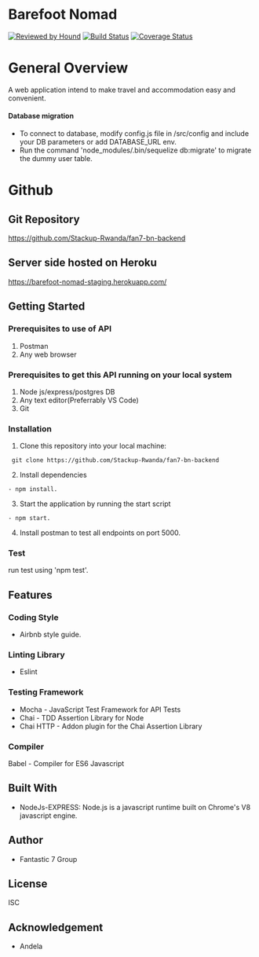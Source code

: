 
# Barefoot Nomad

[![Reviewed by Hound](https://img.shields.io/badge/Reviewed_by-Hound-8E64B0.svg)](https://houndci.com)
[![Build Status](https://travis-ci.org/Stackup-Rwanda/fan7-bn-backend.svg?branch=develop)](https://travis-ci.org/Stackup-Rwanda/fan7-bn-backend)
[![Coverage Status](https://coveralls.io/repos/github/Stackup-Rwanda/fan7-bn-backend/badge.svg?branch=develop)](https://coveralls.io/github/Stackup-Rwanda/fan7-bn-backend?branch=develop)
# General Overview
A web application intend to make travel and accommodation easy and convenient.

#### Database migration

- To connect to database, modify config.js file in /src/config and include your DB parameters or add DATABASE_URL env.
- Run the command 'node_modules/.bin/sequelize db:migrate' to migrate the dummy user table.

# Github 

## Git Repository

https://github.com/Stackup-Rwanda/fan7-bn-backend

## Server side hosted on Heroku

https://barefoot-nomad-staging.herokuapp.com/

## Getting Started

### Prerequisites to use of API

1. Postman
2. Any web browser

### Prerequisites to get this API running on your local system

1. Node js/express/postgres DB
2. Any text editor(Preferrably VS Code)
3. Git

### Installation
1. Clone this repository into your local machine:

```
 git clone https://github.com/Stackup-Rwanda/fan7-bn-backend
```
2. Install dependencies 
```
- npm install.
```
3. Start the application by running the start script

```
- npm start.
``` 

4. Install postman to test all endpoints on port 5000.

### Test

run test using 'npm test'.

## Features


### Coding Style

- Airbnb style guide.

### Linting Library
- Eslint 

### Testing Framework
- Mocha     - JavaScript Test Framework for API Tests
- Chai      - TDD Assertion Library for Node
- Chai HTTP - Addon plugin for the Chai Assertion Library

### Compiler
Babel - Compiler for ES6 Javascript
 
## Built With

- NodeJs-EXPRESS: Node.js is a javascript runtime built on Chrome's V8 javascript engine.


## Author

- Fantastic 7 Group

## License
ISC

## Acknowledgement

- Andela


